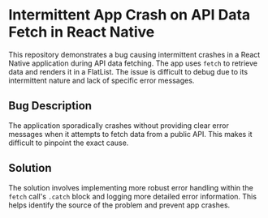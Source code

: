 # Intermittent App Crash on API Data Fetch in React Native

This repository demonstrates a bug causing intermittent crashes in a React Native application during API data fetching. The app uses `fetch` to retrieve data and renders it in a FlatList.  The issue is difficult to debug due to its intermittent nature and lack of specific error messages.

## Bug Description
The application sporadically crashes without providing clear error messages when it attempts to fetch data from a public API.  This makes it difficult to pinpoint the exact cause.

## Solution
The solution involves implementing more robust error handling within the `fetch` call's `.catch` block and logging more detailed error information.  This helps identify the source of the problem and prevent app crashes.